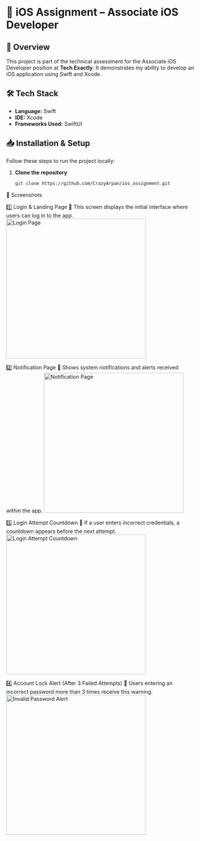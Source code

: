 # 📱 iOS Assignment – Associate iOS Developer  

## 🚀 Overview  
This project is part of the technical assessment for the Associate iOS Developer position at **Tech Exactly**. It demonstrates my ability to develop an iOS application using Swift and Xcode.  

## 🛠️ Tech Stack  
- **Language:** Swift  
- **IDE:** Xcode  
- **Frameworks Used:** SwiftUI  

## 📥 Installation & Setup  
Follow these steps to run the project locally:  

1. **Clone the repository**  
   ```sh
   git clone https://github.com/CrazyArpan/ios_assignment.git
📸 Screenshots

1️⃣ Login & Landing Page
🔹 This screen displays the initial interface where users can log in to the app.
<img width="374" alt="Login Page" src="https://github.com/user-attachments/assets/b8175443-071c-4ac5-9ec1-a348f8fa175d" />

2️⃣ Notification Page
🔹 Shows system notifications and alerts received within the app.
<img width="374" alt="Notification Page" src="https://github.com/user-attachments/assets/9adc62a1-a097-44f0-86ca-82c4d4945a43" />

3️⃣ Login Attempt Countdown
🔹 If a user enters incorrect credentials, a countdown appears before the next attempt.
<img width="374" alt="Login Attempt Countdown" src="https://github.com/user-attachments/assets/7986fb1c-8728-4356-bddd-952ec03a2502" />

4️⃣ Account Lock Alert (After 3 Failed Attempts)
🔹 Users entering an incorrect password more than 3 times receive this warning.
<img width="374" alt="Invalid Password Alert" src="https://github.com/user-attachments/assets/04a23dbc-6351-4c20-bd0e-5fc161ef34e6" />
